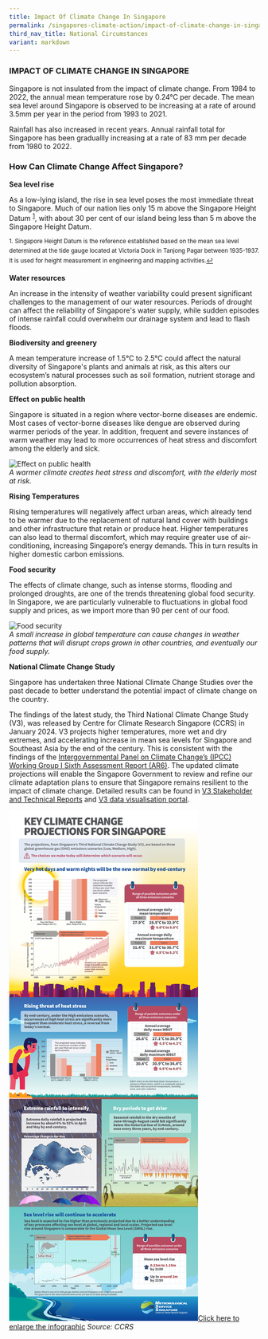 ```yaml
---
title: Impact Of Climate Change In Singapore
permalink: /singapores-climate-action/impact-of-climate-change-in-singapore/
third_nav_title: National Circumstances
variant: markdown
---
```

### IMPACT OF CLIMATE CHANGE IN SINGAPORE

Singapore is not insulated from the impact of climate change. From 1984 to 2022, the annual mean temperature rose by 0.24°C per decade. The mean sea level around Singapore is observed to be increasing at a rate of around 3.5mm per year in the period from 1993 to 2021.

Rainfall has also increased in recent years. Annual rainfall total for Singapore has been graduallly increasing at a rate of 83 mm per decade from 1980 to 2022. 

### How Can Climate Change Affect Singapore?

**Sea level rise**

As a low-lying island, the rise in sea level poses the most immediate threat to Singapore. Much of our nation lies only 15 m above the Singapore Height Datum <sup><a href="#fn1" id="ref1">1</a></sup>, with about 30 per cent of our island being less than 5 m above the Singapore Height Datum.

<sup id="fn1">1. Singapore Height Datum is the reference established based on the mean sea level determined at the tide gauge located at Victoria Dock in Tanjong Pagar between 1935-1937. It is used for height measurement in engineering and mapping activities.<a href="#ref1" title="Jump back to footnote 1 in the text.">↩</a></sup>

**Water resources**

An increase in the intensity of weather variability could present significant challenges to the management of our water resources. Periods of drought can affect the reliability of Singapore's water supply, while sudden episodes of intense rainfall could overwhelm our drainage system and lead to flash floods.

**Biodiversity and greenery**

A mean temperature increase of 1.5°C to 2.5°C could affect the natural diversity of Singapore's plants and animals at risk, as this alters our ecosystem’s natural processes such as soil formation, nutrient storage and pollution absorption. 

**Effect on public health**

Singapore is situated in a region where vector-borne diseases are endemic. Most cases of vector-borne diseases like dengue are observed during warmer periods of the year. In addition, frequent and severe instances of warm weather may lead to more occurrences of heat stress and discomfort among the elderly and sick.

![Effect on public health](/images/effect-on-public-health.jpg "Effect on public health")  
*A warmer climate creates heat stress and discomfort, with the elderly most at risk.*

**Rising Temperatures**

Rising temperatures will negatively affect urban areas, which already tend to be warmer due to the replacement of natural land cover with buildings and other infrastructure that retain or produce heat. Higher temperatures can also lead to thermal discomfort, which may require greater use of air-conditioning, increasing Singapore’s energy demands. This in turn results in higher domestic carbon emissions.

**Food security**

The effects of climate change, such as intense storms, flooding and prolonged droughts, are one of the trends threatening global food security. In Singapore, we are particularly vulnerable to fluctuations in global food supply and prices, as we import more than 90 per cent of our food.

![Food security](/images/food-security.jpg "Food security")  
*A small increase in global temperature can cause changes in weather patterns that will disrupt crops grown in other countries, and eventually our food supply.*

**National Climate Change Study**

Singapore has undertaken three National Climate Change Studies over the past decade to better understand the potential impact of climate change on the country. 

The findings of the latest study, the Third National Climate Change Study (V3), was released by Centre for Climate Research Singapore (CCRS) in January 2024. V3 projects higher temperatures, more wet and dry extremes, and accelerating increase in mean sea levels for Singapore and Southeast Asia by the end of the century. This is consistent with the findings of the [Intergovernmental Panel on Climate Change’s (IPCC) Working Group I Sixth Assessment Report (AR6)](https://www.ipcc.ch/assessment-report/ar6/). The updated climate projections will enable the Singapore Government to review and refine our climate adaptation plans to ensure that Singapore remains resilient to the impact of climate change. Detailed results can be found in [V3 Stakeholder and Technical Reports](https://www.mss-int.sg/v3-climate-projections/resources/v3-reports) and [V3 data visualisation portal](http://www.mss-int.sg/V3-climate-projections).

<a href="/images/v3_infographic_english.jpg?sfvrsn=1e966f02_0" target="_blank">![Key Climate Change Projections For Singapore](/images/v3_infographic_english.jpg)Click here to enlarge the infographic</a>
*Source: CCRS*